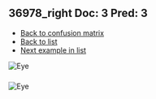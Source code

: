 ## 36978_right Doc: 3 Pred: 3
- [Back to confusion matrix](https://github.com/juliandewit/kaggle_retinopathy/blob/master/matrix.md)
- [Back to list](https://github.com/juliandewit/kaggle_retinopathy/blob/master/lists/33/list.md)
- [Next example in list](https://github.com/juliandewit/kaggle_retinopathy/blob/master/lists/33/36/36989_left.md)

![Eye](https://retinopaty.blob.core.windows.net/size1024/36978_right_3.jpeg)

### 

![Eye]()
